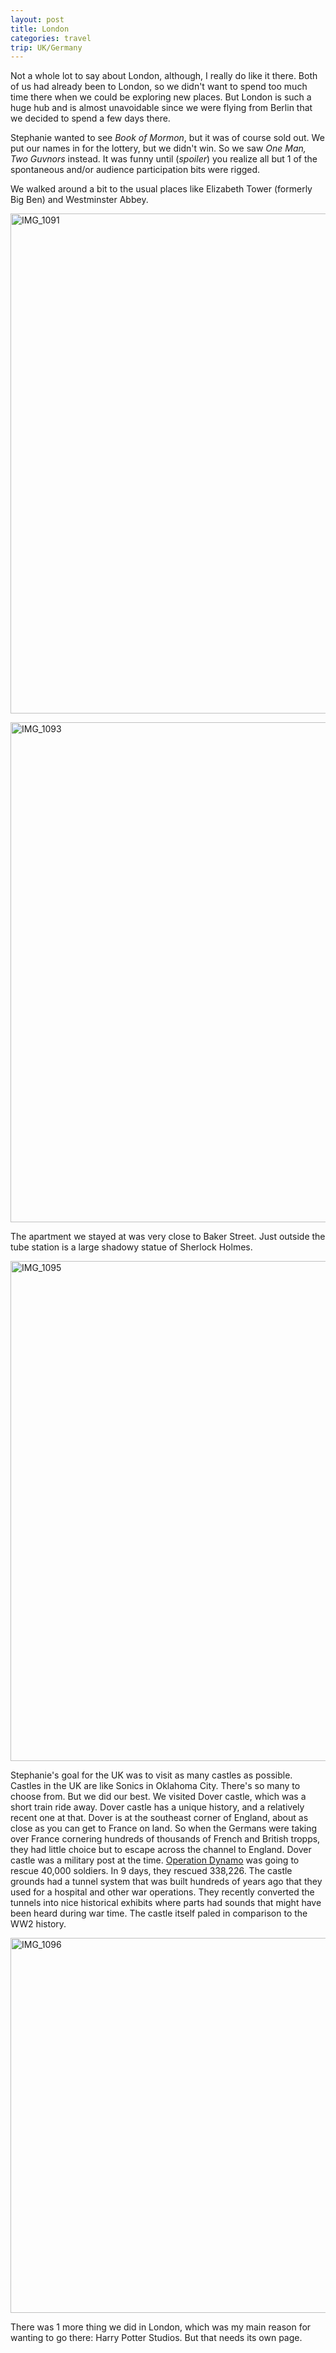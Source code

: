 ```yaml
---
layout: post
title: London
categories: travel
trip: UK/Germany
---
```


Not a whole lot to say about London, although, I really do like it there. Both of us had already been to London, so we didn't want to spend too much time there when we could be exploring new places. But London is such a huge hub  and is almost unavoidable since we were flying from Berlin that we decided to spend a few days there.

Stephanie wanted to see _Book of Mormon_, but it was of course sold out. We put our names in for the lottery, but we didn't win. So we saw _One Man, Two Guvnors_ instead. It was funny until (*spoiler*) you realize all but 1 of the spontaneous and/or audience participation bits were rigged.

We walked around a bit to the usual places like Elizabeth Tower (formerly Big Ben) and Westminster Abbey.

<a href="http://www.flickr.com/photos/ordinaryzelig/9250440477/" title="IMG_1091 by zeliggusgus, on Flickr"><img src="http://farm8.staticflickr.com/7456/9250440477_d22949c9e5_c.jpg" width="600" height="800" alt="IMG_1091"></a>

<a href="http://www.flickr.com/photos/ordinaryzelig/9253221102/" title="IMG_1093 by zeliggusgus, on Flickr"><img src="http://farm3.staticflickr.com/2857/9253221102_9cf03afd8d_c.jpg" width="600" height="800" alt="IMG_1093"></a>

The apartment we stayed at was very close to Baker Street. Just outside the tube station is a large shadowy statue of Sherlock Holmes.

<a href="http://www.flickr.com/photos/ordinaryzelig/9253220710/" title="IMG_1095 by zeliggusgus, on Flickr"><img src="http://farm4.staticflickr.com/3802/9253220710_6e60547e23_c.jpg" width="600" height="800" alt="IMG_1095"></a>

Stephanie's goal for the UK was to visit as many castles as possible. Castles in the UK are like Sonics in Oklahoma City. There's so many to choose from. But we did our best. We visited Dover castle, which was a short train ride away. Dover castle has a unique history, and a relatively recent one at that. Dover is at the southeast corner of England, about as close as you can get to France on land. So when the Germans were taking over France cornering hundreds of thousands of French and British tropps, they had little choice but to escape across the channel to England. Dover castle was a military post at the time. [Operation Dynamo](http://en.wikipedia.org/wiki/Dunkirk_evacuation) was going to rescue 40,000 soldiers. In 9 days, they rescued 338,226. The castle grounds had a tunnel system that was built hundreds of years ago that they used for a hospital and other war operations. They recently converted the tunnels into nice historical exhibits where parts had sounds that might have been heard during war time. The castle itself paled in comparison to the WW2 history.

<a href="http://www.flickr.com/photos/ordinaryzelig/9250435929/" title="IMG_1096 by zeliggusgus, on Flickr"><img src="http://farm8.staticflickr.com/7294/9250435929_f934ecefb1_c.jpg" width="800" height="600" alt="IMG_1096"></a>

There was 1 more thing we did in London, which was my main reason for wanting to go there: Harry Potter Studios. But that needs its own page.
